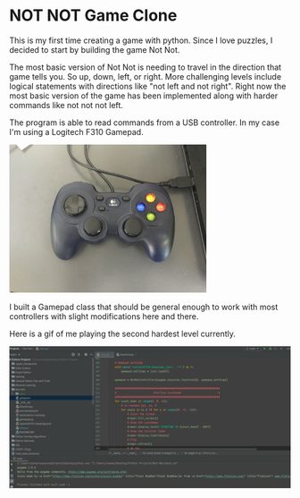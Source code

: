 # NOT NOT Game Clone

This is my first time creating a game with python. Since I love puzzles, I decided to start by building the game Not Not.

The most basic version of Not Not is needing to travel in the direction that game tells you. So up, down, left, or right. More challenging levels include logical statements with directions like "not left and not right". Right now the most basic version of the game has been implemented along with harder commands like not not not left.
 
The program is able to read commands from a USB controller. In my case I'm using a Logitech F310 Gamepad. 

<img src="gamepad.JPG" alt="gamepad" width="70%" height="60%"/>


I built a Gamepad class that should be general enough to work with most controllers with slight modifications here and there.

Here is a gif of me playing the second hardest level currently.

![](gameplay.gif)

